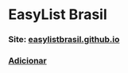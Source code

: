# EasyList Brasil

### **Site: [easylistbrasil.github.io](https://easylistbrasil.github.io)**

### **[Adicionar](https://subscribe.adblockplus.org/?location=https://raw.githubusercontent.com/easylistbrasil/easylistbrasil/filtro/easylistbrasil.txt&title=EasyList%20Brasil)**



